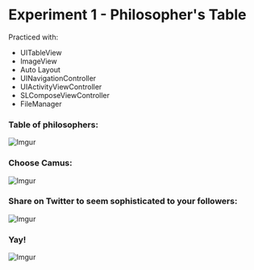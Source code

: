 # Experiment 1 - Philosopher's Table

Practiced with:
- UITableView
- ImageView
- Auto Layout
- UINavigationController
- UIActivityViewController
- SLComposeViewController
- FileManager

### Table of philosophers: 

![Imgur](http://i.imgur.com/PoOE4pX.jpg)

### Choose Camus:

![Imgur](http://i.imgur.com/RfoHgSu.jpg)

### Share on Twitter to seem sophisticated to your followers:

![Imgur](http://i.imgur.com/g8btfyM.jpg)

### Yay!

![Imgur](http://i.imgur.com/KKwWcfV.jpg)

